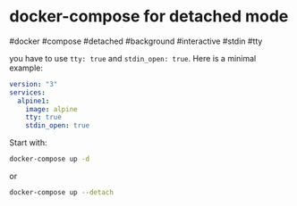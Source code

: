 # docker-compose for detached mode

#docker #compose #detached #background #interactive #stdin #tty

you have to use `tty: true` and `stdin_open: true`. Here is a minimal example:

```yaml
version: "3"
services:
  alpine1:
    image: alpine
    tty: true
    stdin_open: true

```

Start with:

```bash
docker-compose up -d
```

or

```bash
docker-compose up --detach
```